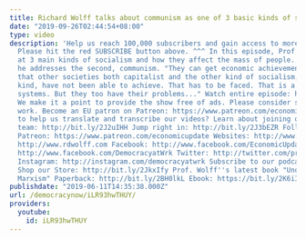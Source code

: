 ```yaml
---
title: Richard Wolff talks about communism as one of 3 basic kinds of socialism
date: "2019-09-26T02:44:54+08:00"
type: video
description: 'Help us reach 100,000 subscribers and gain access to more studio time!
  Please hit the red SUBSCRIBE button above. ^^^ In this episode, Prof Wolff looks
  at 3 main kinds of socialism and how they affect the mass of people. In this clip
  he addresses the second, communism. "They can get economic achievement on a scale
  that other societies both capitalist and the other kind of socialism, the regulatory
  kind, have not been able to achieve. That has to be faced. That is a virtue of those
  systems. But they too have their problems..." Watch entire episode: https://www.youtube.com/watch?v=p7x7oVwhHok&t=929s
  We make it a point to provide the show free of ads. Please consider supporting our
  work. Become an EU patron on Patreon: https://www.patreon.com/economicupdate Want
  to help us translate and transcribe our videos? Learn about joining our translation
  team: http://bit.ly/2J2uIHH Jump right in: http://bit.ly/2J3bEZR Follow us ONLINE:
  Patreon: https://www.patreon.com/economicupdate Websites: http://www.democracyatwork.info/economicupdate
  http://www.rdwolff.com Facebook: http://www.facebook.com/EconomicUpdate http://www.facebook.com/RichardDWolff
  http://www.facebook.com/DemocracyatWrk Twitter: http://twitter.com/profwolff http://twitter.com/democracyatwrk
  Instagram: http://instagram.com/democracyatwrk Subscribe to our podcast: http://economicupdate.libsyn.com
  Shop our Store: http://bit.ly/2JkxIfy Prof. Wolff''s latest book "Understanding
  Marxism" Paperback: http://bit.ly/2BH0lkL Ebook: https://bit.ly/2K6iI8v'
publishdate: "2019-06-11T14:35:38.000Z"
url: /democracynow/iLR93hwTHUY/
providers:
  youtube:
    id: iLR93hwTHUY
---
```

